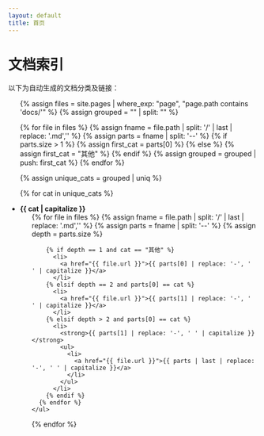 ```yaml
---
layout: default
title: 首页
---
```


# 文档索引

以下为自动生成的文档分类及链接：

<ul>
{% assign files = site.pages | where_exp: "page", "page.path contains 'docs/'" %}
{% assign grouped = "" | split: "" %}

<!-- 先处理一级分类（第一个 -- 或 “其他”） -->
{% for file in files %}
  {% assign fname = file.path | split: '/' | last | replace: '.md','' %}
  {% assign parts = fname | split: '--' %}
  {% if parts.size > 1 %}
    {% assign first_cat = parts[0] %}
  {% else %}
    {% assign first_cat = "其他" %}
  {% endif %}
  {% assign grouped = grouped | push: first_cat %}
{% endfor %}

{% assign unique_cats = grouped | uniq %}

{% for cat in unique_cats %}
  <li>
    <strong>{{ cat | capitalize }}</strong>
    <ul>
      {% for file in files %}
        {% assign fname = file.path | split: '/' | last | replace: '.md','' %}
        {% assign parts = fname | split: '--' %}
        {% assign depth = parts.size %}

        {% if depth == 1 and cat == "其他" %}
          <li>
            <a href="{{ file.url }}">{{ parts[0] | replace: '-', ' ' | capitalize }}</a>
          </li>
        {% elsif depth == 2 and parts[0] == cat %}
          <li>
            <a href="{{ file.url }}">{{ parts[1] | replace: '-', ' ' | capitalize }}</a>
          </li>
        {% elsif depth > 2 and parts[0] == cat %}
          <li>
            <strong>{{ parts[1] | replace: '-', ' ' | capitalize }}</strong>
            <ul>
              <li>
                <a href="{{ file.url }}">{{ parts | last | replace: '-', ' ' | capitalize }}</a>
              </li>
            </ul>
          </li>
        {% endif %}
      {% endfor %}
    </ul>
  </li>
{% endfor %}
</ul>

